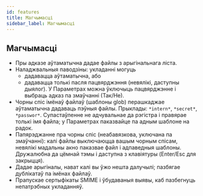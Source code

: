 ```yaml
---
id: features
title: Магчымасці
sidebar_label: Магчымасці
---
```


## Магчымасці

- Пры адказе аўтаматычна дадае файлы з арыгінальнага ліста.
- Наладжвальныя паводзіны: укладанні могуць
  - дадавацца аўтаматычна, або
  - дадавацца толькі пасля пацвярджэння (невялікі, даступны дыялог). У Параметрах можна ўключыць пацвярджэнне і выбраць адказ па змаўчанні (Так/Не).
- Чорны спіс імёнаў файлаў (шаблоны glob) перашкаджае аўтаматычна дадаваць пэўныя файлы. Прыклады: `*intern*`, `*secret*`, `*passwor*`.
  Супастаўленне не адчувальнае да рэгістра і правярае толькі імя файла; у Параметрах паказвайце па адным шаблоне на радок.
- Папярэджанне пра чорны спіс (неабавязкова, уключана па змаўчанні): калі файлы выключаюцца вашым чорным спісам, невялікі мадальны акно паказвае файл і адпаведныя шаблоны. Дружалюбна да цёмнай тэмы і даступна з клавіятуры (Enter/Esc для закрыцця).
- Дадае арыгіналы, нават калі вы ўжо нешта далучылі; пазбягае дублікатаў па імёнах файлаў.
- Прапускае сертыфікаты SMIME і ўбудаваныя выявы, каб пазбегнуць непатрэбных укладанняў.
